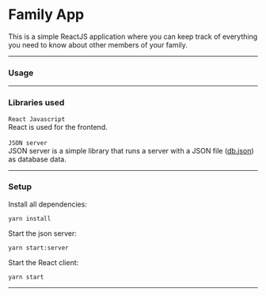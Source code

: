 # Family App
This is a simple ReactJS application where you can keep track of everything you need to know about other members of your family.<br />

--------------------------------------------------
### Usage

--------------------------------------------------
### Libraries used
`React Javascript`<br />
React is used for the frontend.
<br /><br />
`JSON server`<br />
JSON server is a simple library that runs a server with a JSON file ([db.json](./server/db.json)) as database data.

--------------------------------------------------
### Setup
Install all dependencies:
```
yarn install
```
Start the json server:
```
yarn start:server
```
Start the React client:
```
yarn start
```
--------------------------------------------------

